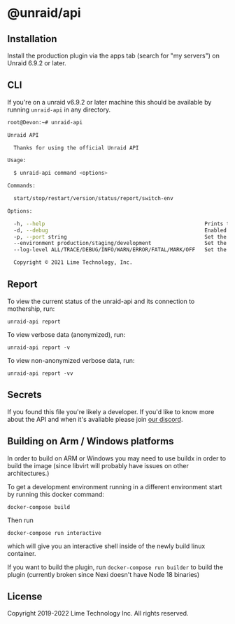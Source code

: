 # @unraid/api

## Installation

Install the production plugin via the apps tab (search for "my servers") on Unraid 6.9.2 or later.

## CLI

If you're on a unraid v6.9.2 or later machine this should be available by running `unraid-api` in any directory.

```bash
root@Devon:~# unraid-api

Unraid API

  Thanks for using the official Unraid API 

Usage:

  $ unraid-api command <options> 

Commands:

  start/stop/restart/version/status/report/switch-env

Options:

  -h, --help                                                   Prints this usage guide.     
  -d, --debug                                                  Enabled debug mode.          
  -p, --port string                                            Set the graphql port.        
  --environment production/staging/development                 Set the working environment. 
  --log-level ALL/TRACE/DEBUG/INFO/WARN/ERROR/FATAL/MARK/OFF   Set the log level.           

  Copyright © 2021 Lime Technology, Inc.

```

## Report
To view the current status of the unraid-api and its connection to mothership, run:
```
unraid-api report
```

To view verbose data (anonymized), run:
```
unraid-api report -v
```

To view non-anonymized verbose data, run:
```
unraid-api report -vv
```

## Secrets
If you found this file you're likely a developer. If you'd like to know more about the API and when it's avaliable please join [our discord](https://discord.gg/unraid).

## Building on Arm / Windows platforms

In order to build on ARM or Windows you may need to use buildx in order to build the image (since libvirt will probably have issues on other architectures.)

To get a development environment running in a different environment start by running this docker command: 

``docker-compose build``

Then run

``docker-compose run interactive``

which will give you an interactive shell inside of the newly build linux container.

If you want to build the plugin, run ``docker-compose run builder`` to build the plugin (currently broken since Nexi doesn't have Node 18 binaries)

## License
Copyright 2019-2022 Lime Technology Inc. All rights reserved.
